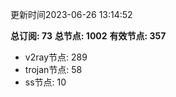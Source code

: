 更新时间2023-06-26 13:14:52

**总订阅: 73**
**总节点: 1002**
**有效节点: 357**
- v2ray节点: 289
- trojan节点: 58
- ss节点: 10
